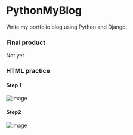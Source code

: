 # PythonMyBlog
Write my portfolio blog using Python and Django.

### Final product

Not yet

### HTML practice

#### Step 1

![image](https://user-images.githubusercontent.com/34413373/79036803-a5b56d00-7c06-11ea-87cb-476fe19e4123.png)

#### Step2

![image](https://user-images.githubusercontent.com/34413373/79061926-28eec580-7cd0-11ea-8f84-fcc05113ca5b.png)